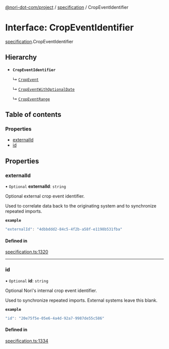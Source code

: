 [@nori-dot-com/project](../README.md) / [specification](../modules/specification.md) / CropEventIdentifier

# Interface: CropEventIdentifier

[specification](../modules/specification.md).CropEventIdentifier

## Hierarchy

- **`CropEventIdentifier`**

  ↳ [`CropEvent`](specification.CropEvent.md)

  ↳ [`CropEventWithOptionalDate`](specification.CropEventWithOptionalDate.md)

  ↳ [`CropEventRange`](specification.CropEventRange.md)

## Table of contents

### Properties

- [externalId](specification.CropEventIdentifier.md#externalid)
- [id](specification.CropEventIdentifier.md#id)

## Properties

### externalId

• `Optional` **externalId**: `string`

Optional external crop event identifier.

Used to correlate data back to the originating system and to synchronize repeated imports.

**`example`**

```js
"externalId": "4dbbddd2-84c5-4f2b-a58f-e1198b531fba"
```

#### Defined in

[specification.ts:1320](https://github.com/nori-dot-eco/nori-dot-com/blob/821dfc2/packages/project/src/specification.ts#L1320)

___

### id

• `Optional` **id**: `string`

Optional Nori's internal crop event identifier.

Used to synchronize repeated imports.  External systems leave this blank.

**`example`**

```js
"id": "20e75f5e-05e6-4a4d-92a7-9987de55c586"
```

#### Defined in

[specification.ts:1334](https://github.com/nori-dot-eco/nori-dot-com/blob/821dfc2/packages/project/src/specification.ts#L1334)
